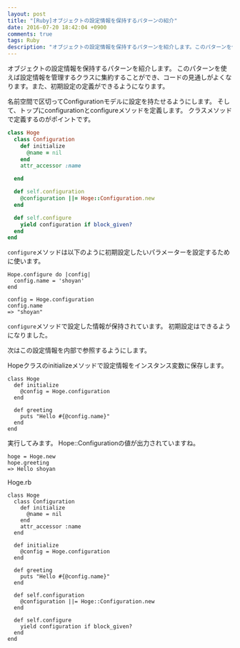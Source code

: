 ```yaml
---
layout: post
title: "[Ruby]オブジェクトの設定情報を保持するパターンの紹介"
date: 2016-07-20 18:42:04 +0900
comments: true
tags: Ruby
description: "オブジェクトの設定情報を保持するパターンを紹介します。このパターンを使えば設定情報を管理するクラスに集約することができ、コードの見通しがよくなります。また、初期設定の定義ができるようになります。"
---
```


オブジェクトの設定情報を保持するパターンを紹介します。
このパターンを使えば設定情報を管理するクラスに集約することができ、コードの見通しがよくなります。また、初期設定の定義ができるようになります。

名前空間で区切ってConfigurationモデルに設定を持たせるようにします。
そして、トップにconfigurationとconfigureメソッドを定義します。
クラスメソッドで定義するのがポイントです。

```ruby
class Hoge
  class Configuration
    def initialize
      @name = nil
    end
    attr_accessor :name

  end

  def self.configuration
    @configuration ||= Hoge::Configuration.new
  end

  def self.configure
    yield configuration if block_given?
  end
end
```

`configure`メソッドは以下のように初期設定したいパラメーターを設定するために使います。

```
Hope.configure do |config|
  config.name = 'shoyan'
end

config = Hoge.configuration
config.name
=> "shoyan"
```

`configure`メソッドで設定した情報が保持されています。
初期設定はできるようになりました。

次はこの設定情報を内部で参照するようにします。

Hopeクラスのinitializeメソッドで設定情報をインスタンス変数に保存します。

```
class Hoge
  def initialize
    @config = Hoge.configuration
  end

  def greeting
    puts "Hello #{@config.name}"
  end
end
```
実行してみます。
Hope::Configurationの値が出力されていますね。

```
hoge = Hoge.new
hope.greeting
=> Hello shoyan
```


Hoge.rb

```
class Hoge
  class Configuration
    def initialize
      @name = nil
    end
    attr_accessor :name
  end

  def initialize
    @config = Hoge.configuration
  end

  def greeting
    puts "Hello #{@config.name}"
  end

  def self.configuration
    @configuration ||= Hoge::Configuration.new
  end

  def self.configure
    yield configuration if block_given?
  end
end
```

